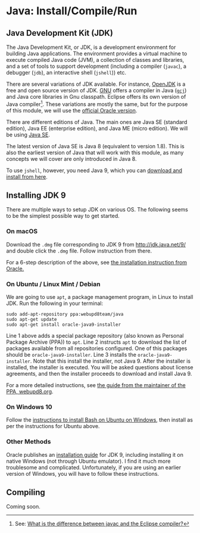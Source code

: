 # Java: Install/Compile/Run 

## Java Development Kit (JDK)

The Java Development Kit, or JDK, is a development environment for building Java applications.  The environment provides a virtual machine to execute compiled Java code (JVM), a collection of classes and libraries, and a set of tools to support development (including a compiler (`javac`), a debugger (`jdb`), an interactive shell (`jshell`)) etc.

There are several variations of JDK available.  For instance, [OpenJDK](http://openjdk.java.net) is a free and open source version of JDK.  [GNU](http://www.gnu.org) offers a compiler in Java ([`gcj`](https://en.wikipedia.org/wiki/GNU_Compiler_for_Java)) and Java core libraries in Gnu classpath.
Eclipse offers its own version of Java compiler[^1].  These variations are mostly the same, but for the purpose of this module, we will use the [official Oracle version](http://www.oracle.com/technetwork/java/index.html).

[^1]: See: [What is the difference between javac and the Eclipse compiler?](https://stackoverflow.com/questions/3061654/what-is-the-difference-between-javac-and-the-eclipse-compiler)

There are different editions of Java.  The main ones are Java SE (standard edition), Java EE (enterprise edition), and Java ME (micro edition).  We will be using [Java SE](http://www.oracle.com/technetwork/java/javase/overview/index.html).

The latest version of Java SE is Java 8 (equivalent to version 1.8).
This is also the earliest version of Java that will work with this module, as many concepts we will cover are only introduced in Java 8.  

To use `jshell`, however, you need Java 9, which you can [download and install from here](http://jdk.java.net/9/).

## Installing JDK 9

There are multiple ways to setup JDK on various OS.  The following seems to be the simplest possible way to get started.

### On macOS

Download the `.dmg` file corresponding to JDK 9 from http://jdk.java.net/9/ and double click the `.dmg` file.  Follow instruction from there.

For a 6-step description of the above, see [the installation instruction from Oracle.](https://docs.oracle.com/javase/9/install/installation-jdk-and-jre-macos.htm#JSJIG-GUID-F575EB4A-70D3-4AB4-A20E-DBE95171AB5F)

### On Ubuntu / Linux Mint / Debian

We are going to use `apt`, a package management program, in Linux to install JDK.  Run the following in your terminal:

```
sudo add-apt-repository ppa:webupd8team/java
sudo apt-get update
sudo apt-get install oracle-java9-installer
```

Line 1 above adds a special package repository (also known as Personal Package Archive (PPA)) to `apt`.  Line 2 instructs `apt` to download the list of packages available from all repositories configured.  One of this packages should be `oracle-java9-installer`.  Line 3 installs the `oracle-java9-installer`.  Note that this install the installer, not Java 9.  After the installer is installed, the installer is executed.  You will be asked questions about license agreements, and then the installer proceeds to download and install Java 9.

For a more detailed instructions, see [the guide from the maintainer of the PPA, webupd8.org](http://www.webupd8.org/2015/02/install-oracle-java-9-in-ubuntu-linux.html). 

### On Windows 10

Follow the [instructions to install Bash on Ubuntu on Windows](https://www.howtogeek.com/249966/how-to-install-and-use-the-linux-bash-shell-on-windows-10/), then install as per the instructions for Ubuntu above.

### Other Methods

Oracle publishes an [installation guide](https://docs.oracle.com/javase/9/install/toc.htm) for JDK 9, including installing it on native Windows (not through Ubuntu emulator).  I find it much more troublesome and complicated.  Unfortunately, if you are using an earlier version of Windows, you will have to follow these instructions.

## Compiling

Coming soon.
